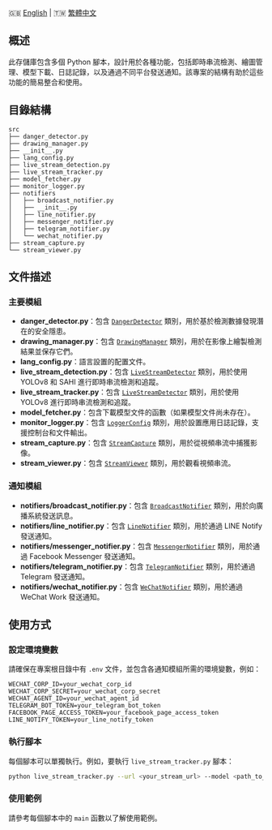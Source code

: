 🇬🇧 [English](./src/README.md) | 🇹🇼 [繁體中文](./src/README-zh-tw.md)

## 概述

此存儲庫包含多個 Python 腳本，設計用於各種功能，包括即時串流檢測、繪圖管理、模型下載、日誌記錄，以及通過不同平台發送通知。該專案的結構有助於這些功能的簡易整合和使用。

## 目錄結構

```
src
├── danger_detector.py
├── drawing_manager.py
├── __init__.py
├── lang_config.py
├── live_stream_detection.py
├── live_stream_tracker.py
├── model_fetcher.py
├── monitor_logger.py
├── notifiers
│   ├── broadcast_notifier.py
│   ├── __init__.py
│   ├── line_notifier.py
│   ├── messenger_notifier.py
│   ├── telegram_notifier.py
│   └── wechat_notifier.py
├── stream_capture.py
└── stream_viewer.py
```

## 文件描述

### 主要模組

- **danger_detector.py**：包含 [`DangerDetector`](./src/danger_detector.py) 類別，用於基於檢測數據發現潛在的安全隱患。
- **drawing_manager.py**：包含 [`DrawingManager`](./src/drawing_manager.py) 類別，用於在影像上繪製檢測結果並保存它們。
- **lang_config.py**：語言設置的配置文件。
- **live_stream_detection.py**：包含 [`LiveStreamDetector`](./src/live_stream_detection.py) 類別，用於使用 YOLOv8 和 SAHI 進行即時串流檢測和追蹤。
- **live_stream_tracker.py**：包含 [`LiveStreamDetector`](./src/live_stream_tracker.py) 類別，用於使用 YOLOv8 進行即時串流檢測和追蹤。
- **model_fetcher.py**：包含下載模型文件的函數（如果模型文件尚未存在）。
- **monitor_logger.py**：包含 [`LoggerConfig`](./src/monitor_logger.py) 類別，用於設置應用日誌記錄，支援控制台和文件輸出。
- **stream_capture.py**：包含 [`StreamCapture`](./src/stream_capture.py) 類別，用於從視頻串流中捕獲影像。
- **stream_viewer.py**：包含 [`StreamViewer`](./src/stream_viewer.py) 類別，用於觀看視頻串流。

### 通知模組

- **notifiers/broadcast_notifier.py**：包含 [`BroadcastNotifier`](./src/notifiers/broadcast_notifier.py) 類別，用於向廣播系統發送訊息。
- **notifiers/line_notifier.py**：包含 [`LineNotifier`](./src/notifiers/line_notifier.py) 類別，用於通過 LINE Notify 發送通知。
- **notifiers/messenger_notifier.py**：包含 [`MessengerNotifier`](./src/notifiers/messenger_notifier.py) 類別，用於通過 Facebook Messenger 發送通知。
- **notifiers/telegram_notifier.py**：包含 [`TelegramNotifier`](./src/notifiers/telegram_notifier.py) 類別，用於通過 Telegram 發送通知。
- **notifiers/wechat_notifier.py**：包含 [`WeChatNotifier`](./src/notifiers/wechat_notifier.py) 類別，用於通過 WeChat Work 發送通知。

## 使用方式

### 設定環境變數

請確保在專案根目錄中有 `.env` 文件，並包含各通知模組所需的環境變數，例如：

```
WECHAT_CORP_ID=your_wechat_corp_id
WECHAT_CORP_SECRET=your_wechat_corp_secret
WECHAT_AGENT_ID=your_wechat_agent_id
TELEGRAM_BOT_TOKEN=your_telegram_bot_token
FACEBOOK_PAGE_ACCESS_TOKEN=your_facebook_page_access_token
LINE_NOTIFY_TOKEN=your_line_notify_token
```

### 執行腳本

每個腳本可以單獨執行。例如，要執行 `live_stream_tracker.py` 腳本：

```bash
python live_stream_tracker.py --url <your_stream_url> --model <path_to_yolo_model>
```

### 使用範例

請參考每個腳本中的 `main` 函數以了解使用範例。
